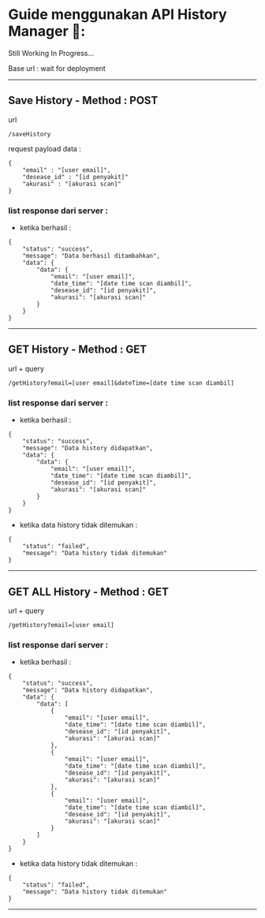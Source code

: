 # Guide menggunakan API History Manager 📑:

Still Working In Progress...

Base url : wait for deployment

---

## Save History - Method : POST

url

```
/saveHistory
```

request payload data :

```
{
    "email" : "[user email]",
    "desease_id" : "[id penyakit]"
    "akurasi" : "[akurasi scan]"
}
```

### list response dari server :

- ketika berhasil :

```
{
    "status": "success",
    "message": "Data berhasil ditambahkan",
    "data": {
        "data": {
            "email": "[user email]",
            "date_time": "[date time scan diambil]",
            "desease_id": "[id penyakit]",
            "akurasi": "[akurasi scan]"
        }
    }
}
```

---

## GET History - Method : GET

url + query

```
/getHistory?email=[user email]&dateTime=[date time scan diambil]
```

### list response dari server :

- ketika berhasil :

```
{
    "status": "success",
    "message": "Data history didapatkan",
    "data": {
        "data": {
            "email": "[user email]",
            "date_time": "[date time scan diambil]",
            "desease_id": "[id penyakit]",
            "akurasi": "[akurasi scan]"
        }
    }
}
```

- ketika data history tidak ditemukan :

```
{
    "status": "failed",
    "message": "Data history tidak ditemukan"
}
```

---

## GET ALL History - Method : GET

url + query

```
/getHistory?email=[user email]
```

### list response dari server :

- ketika berhasil :

```
{
    "status": "success",
    "message": "Data history didapatkan",
    "data": {
        "data": [
            {
                "email": "[user email]",
                "date_time": "[date time scan diambil]",
                "desease_id": "[id penyakit]",
                "akurasi": "[akurasi scan]"
            },
            {
                "email": "[user email]",
                "date_time": "[date time scan diambil]",
                "desease_id": "[id penyakit]",
                "akurasi": "[akurasi scan]"
            },
            {
                "email": "[user email]",
                "date_time": "[date time scan diambil]",
                "desease_id": "[id penyakit]",
                "akurasi": "[akurasi scan]"
            }
        ]
    }
}
```

- ketika data history tidak ditemukan :

```
{
    "status": "failed",
    "message": "Data history tidak ditemukan"
}
```

---

